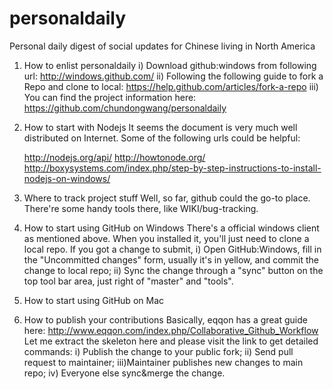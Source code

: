 personaldaily
=============

Personal daily digest of social updates for Chinese living in North America

1. How to enlist personaldaily
i)   Download github:windows from following url:
      http://windows.github.com/
ii)  Following the following guide to fork a Repo and clone to local:
      https://help.github.com/articles/fork-a-repo
iii) You can find the project information here:
      https://github.com/chundongwang/personaldaily

2. How to start with Nodejs
It seems the document is very much well distributed on Internet. Some of the following urls could be helpful:

      http://nodejs.org/api/
      http://howtonode.org/
      http://boxysystems.com/index.php/step-by-step-instructions-to-install-nodejs-on-windows/

3. Where to track project stuff
Well, so far, github could the go-to place. There're some handy tools there, like WIKI/bug-tracking.

4. How to start using GitHub on Windows
There's a official windows client as mentioned above. When you installed it, you'll just need to clone a local repo. If you got a change to submit,
i)  Open GitHub:Windows, fill in the "Uncommitted changes" form, usually it's in yellow, and commit the change to local repo;
ii) Sync the change through a "sync" button on the top tool bar area, just right of "master" and "tools".

5. How to start using GitHub on Mac

6. How to publish your contributions
Basically, eqqon has a great guide here: http://www.eqqon.com/index.php/Collaborative_Github_Workflow
Let me extract the skeleton here and please visit the link to get detailed commands:
i)  Publish the change to your public fork;
ii) Send pull request to maintainer;
iii)Maintainer publishes new changes to main repo;
iv) Everyone else sync&merge the change.

